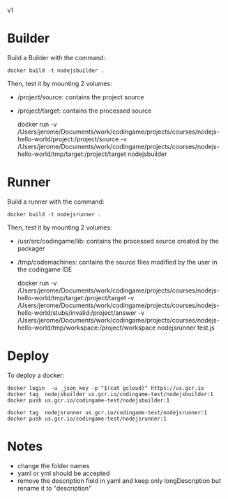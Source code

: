 v1

# Builder

Build a Builder with the command:

    docker build -t nodejsbuilder .


Then, test it by mounting 2 volumes: 

- /project/source: contains the project source
- /project/target: contains the processed source

    docker run -v /Users/jerome/Documents/work/codingame/projects/courses/nodejs-hello-world/project:/project/source -v /Users/jerome/Documents/work/codingame/projects/courses/nodejs-hello-world/tmp/target:/project/target nodejsbuilder


# Runner

Build a runner with the command:

    docker build -t nodejsrunner .

Then, test it by mounting 2 volumes:

- /usr/src/codingame/lib: contains the processed source created by the packager
- /tmp/codemachines: contains the source files modified by the user in the codingame IDE


    docker run -v /Users/jerome/Documents/work/codingame/projects/courses/nodejs-hello-world/tmp/target:/project/target -v /Users/jerome/Documents/work/codingame/projects/courses/nodejs-hello-world/stubs/invalid:/project/answer -v /Users/jerome/Documents/work/codingame/projects/courses/nodejs-hello-world/tmp/workspace:/project/workspace nodejsrunner test.js 


# Deploy

To deploy a docker:

    docker login  -u _json_key -p "$(cat gcloud)" https://us.gcr.io
    docker tag  nodejsbuilder us.gcr.io/codingame-test/nodejsbuilder:1
    docker push us.gcr.io/codingame-test/nodejsbuilder:1

    docker tag  nodejsrunner us.gcr.io/codingame-test/nodejsrunner:1
    docker push us.gcr.io/codingame-test/nodejsrunner:1



# Notes
 
 - change the folder names
 - yaml or yml should be accepted
 - remove the description field in yaml and keep only longDescription but rename it to "description" 
 